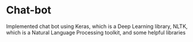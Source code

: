 # Chat-bot
Implemented chat bot using Keras, which is a Deep Learning library, NLTK, which is a Natural Language Processing toolkit, and some helpful libraries
